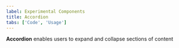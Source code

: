 ```yaml
---
label: Experimental Components
title: Accordion
tabs: ['Code', 'Usage']
---
```


<page-intro>**Accordion** enables users to expand and collapse sections of content</page-intro>

<component 
    name="Experimental Accordion"
    component="accordion" 
    variation="accordion"
    experimental="true"
    >
</component>
<component-docs component="accordion" experimental="true"></component-docs>
